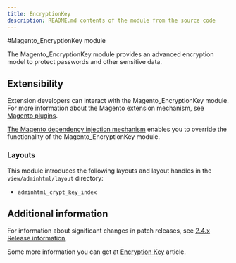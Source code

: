 ```yaml
---
title: EncryptionKey
description: README.md contents of the module from the source code
---
```


#Magento_EncryptionKey module

The Magento_EncryptionKey module provides an advanced encryption model to protect passwords and other sensitive data.

## Extensibility

Extension developers can interact with the Magento_EncryptionKey module. For more information about the Magento extension mechanism, see [Magento plugins](https://devdocs.magento.com/guides/v2.4/extension-dev-guide/plugins.html).

[The Magento dependency injection mechanism](https://devdocs.magento.com/guides/v2.4/extension-dev-guide/depend-inj.html) enables you to override the functionality of the Magento_EncryptionKey module.

### Layouts

This module introduces the following layouts and layout handles in the `view/adminhtml/layout` directory:

- `adminhtml_crypt_key_index`

## Additional information

For information about significant changes in patch releases, see [2.4.x Release information](https://devdocs.magento.com/guides/v2.4/release-notes/bk-release-notes.html).

Some more information you can get at [Encryption Key](https://docs.magento.com/user-guide/system/encryption-key.html) article.

